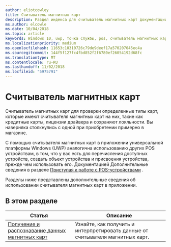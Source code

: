 ```yaml
---
author: eliotcowley
title: Считыватель магнитных карт
description: Раздел индекса для считыватель магнитных карт документации UWP.
ms.author: elcowle
ms.date: 10/04/2018
ms.topic: article
keywords: Windows 10, uwp, точка службы, pos, считыватель магнитных карт
ms.localizationpriority: medium
ms.openlocfilehash: 11653c10310726c79de9deef17a570207045ec4a
ms.sourcegitcommit: 144f5f127fc4fbd852f2f6780ef26054192d68fc
ms.translationtype: MT
ms.contentlocale: ru-RU
ms.lasthandoff: 11/02/2018
ms.locfileid: "5975791"
---
```

# <a name="magnetic-stripe-reader"></a>Считыватель магнитных карт

Считыватель магнитных карт для проверки определенные типы карт, которые имеют считывателя магнитных карт на них, такие как кредитные карты, лицензии драйвера и сохраняют лояльности. Вы наверняка столкнулись с одной при приобретении примерно в магазине.

С помощью считывателя магнитных карт в приложении универсальной платформы Windows (UWP) аналогична использованию других POS устройствам, в том, что у вас есть для перечисления доступных устройств, создать объект устройства и присвоения устройства, прежде чем использовать его. Документацией Дополнительные сведения в разделе [Приступая к работе с POS-устройствами](pos-basics.md) .

Разделы ниже представлены дополнительные сведения об использовании считывателя магнитных карт в приложении.

## <a name="in-this-section"></a>В этом разделе

| Статья | Описание |
|-------|-------------|
| [Получение и распознавание данных магнитных карт](../devices-sensors/pos-magnetic-stripe-reader-data.md) | Узнайте, как получить и интерпретировать данные от считывателя магнитных карт. |